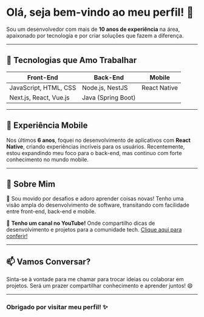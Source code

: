 # Olá, seja bem-vindo ao meu perfil! 👋

Sou um desenvolvedor com mais de **10 anos de experiência** na área, apaixonado por tecnologia e por criar soluções que fazem a diferença.

---

## 🚀 Tecnologias que Amo Trabalhar

| **Front-End**          | **Back-End**       | **Mobile**           |
|------------------------|--------------------|----------------------|
| JavaScript, HTML, CSS  | Node.js, NestJS    | React Native         |
| Next.js, React, Vue.js | Java (Spring Boot) |                      |

---

## 📱 Experiência Mobile

Nos últimos **6 anos**, foquei no desenvolvimento de aplicativos com **React Native**, criando experiências incríveis para os usuários. Recentemente, estou expandindo meu foco para o back-end, mas continuo com forte conhecimento no mundo mobile.

---

## 🌟 Sobre Mim

🎯 Sou movido por desafios e adoro aprender coisas novas! Tenho uma visão ampla do desenvolvimento de software, transitando com facilidade entre front-end, back-end e mobile.

🎥 **Tenho um canal no YouTube!**
Onde compartilho dicas de desenvolvimento e projetos para a comunidade tech. [Clique aqui para conferir!](link_do_canal_aqui)

---

## 📫 Vamos Conversar?

Sinta-se à vontade para me chamar para trocar ideias ou colaborar em projetos. Será um prazer compartilhar conhecimento e aprender juntos! 😄

---

### Obrigado por visitar meu perfil! ✨

